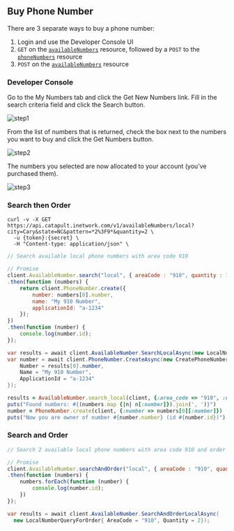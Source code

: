## Buy Phone Number
There are 3 separate ways to buy a phone number:
1. Login and use the Developer Console UI
2. `GET` on the [`availableNumbers`](#get-availablenumbers-local) resource, followed by a `POST` to the [`phoneNumbers`](#example-allocate-a-phone-number-to-your-account) resource
3. `POST` on the [`availableNumbers`](#example-search-and-allocate-for-city-state) resource

### Developer Console

Go to the My Numbers tab and click the Get New Numbers link. Fill in the search criteria field and click the Search button.

![step1](images/buytn/step1.png)

From the list of numbers that is returned, check the box next to the numbers you want to buy and click the Get Numbers button.

![step2](images/buytn/step2.png)

The numbers you selected are now allocated to your account (you’ve purchased them).

![step3](images/buytn/step3.png)

### Search then Order
```shell
curl -v -X GET  https://api.catapult.inetwork.com/v1/availableNumbers/local?city=Cary&state=NC&pattern=*2%3F9*&quantity=2 \
  -u {token}:{secret} \
  -H "Content-type: application/json" \
```

```js
// Search available local phone numbers with area code 910

// Promise
client.AvailableNumber.search("local", { areaCode : "910", quantity : 1 })
.then(function (numbers) {
	return client.PhoneNumber.create({
		number: numbers[0].number,
		name: "My 910 Number",
		applicationId: "a-1234"
	});
})
.then(function (number) {
	console.log(number.id);
});
```

```csharp
var results = await client.AvailableNumber.SearchLocalAsync(new LocalNumberQuery{ AreaCode = "910", Quantity = 1});
var number = await client.PhoneNumber.CreateAsync(new CreatePhoneNumberData {
	Number = results[0].number,
	Name = "My 910 Number",
	ApplicationId = "a-1234"
});
```

```ruby
results = AvailableNumber.search_local(client, {:area_code => "910", :quantity => 1})
puts("Found numbers: #{(numbers.map {|n| n[:number]}).join(', ')}")
number = PhoneNumber.create(client, {:number => numbers[0][:number]})
puts("Now you are owner of number #{number.number} (id #{number.id})")
```

### Search and Order

```js
// Search 2 available local phone numbers with area code 910 and order them

// Promise
client.AvailableNumber.searchAndOrder("local", { areaCode : "910", quantity : 2 })
.then(function (numbers) {
	numbers.forEach(function (number) {
		console.log(number.id);
	})
});
```

```csharp
var results = await client.AvailableNumber.SearchAndOrderLocalAsync(
  new LocalNumberQueryForOrder{ AreaCode = "910", Quantity = 2});
```
